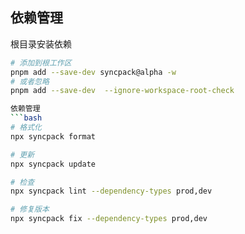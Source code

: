 ## 依赖管理

根目录安装依赖

````bash
# 添加到根工作区
pnpm add --save-dev syncpack@alpha -w
# 或者忽略
pnpm add --save-dev  --ignore-workspace-root-check

依赖管理
```bash
# 格式化
npx syncpack format

# 更新
npx syncpack update

# 检查
npx syncpack lint --dependency-types prod,dev

# 修复版本
npx syncpack fix --dependency-types prod,dev

````
